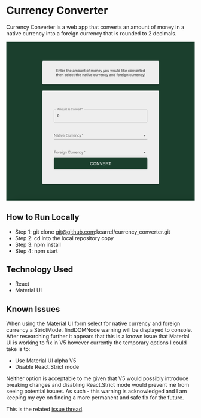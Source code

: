 # Currency Converter
Currency Converter is a web app that converts an amount of money in a native currency into a foreign currency that is rounded to 2 decimals. 

![Currency Convertor Screenshot](/public/currency_convertor.png)

## How to Run Locally
- Step 1: git clone git@github.com:kcarrel/currency_converter.git
- Step 2: cd into the local repository copy
- Step 3: npm install 
- Step 4: npm start

## Technology Used
- React
- Material UI

## Known Issues
When using the Material UI form select for native currency and foreign currency a StrictMode. findDOMNode warning will be displayed to console. After researching further it appears that this is a known issue that Material UI is working to fix in V5 however currently the temporary options I could take is to:
- Use Material UI alpha V5
- Disable React.Strict mode

Neither option is acceptable to me given that V5 would possibly introduce breaking changes and disabling React.Strict mode would prevent me from seeing potential issues. As such - this warning is acknowledged and I am keeping my eye on finding a more permanent and safe fix for the future.

This is the related [issue thread](https://github.com/mui-org/material-ui/issues/13394).